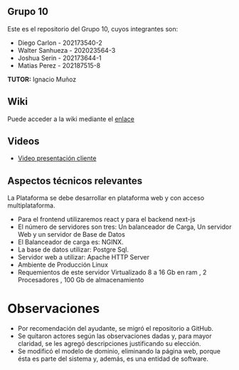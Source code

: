 ## Grupo 10
Este es el repositorio del Grupo 10, cuyos integrantes son:

* Diego Carlon - 202173540-2
* Walter Sanhueza - 202023564-3
* Joshua Serin - 202173644-1
* Matias Perez - 202187515-8

**TUTOR:** Ignacio Muñoz


## Wiki
Puede acceder a la wiki mediante el [enlace](https://github.com/WalterSanhueza/GRUPO10-2024-PROYINF/wiki)

## Videos
* [Video presentación cliente](https://www.youtube.com/watch?v=abJau21SDIk)


## Aspectos técnicos relevantes
La Plataforma se debe desarrollar en plataforma web y con acceso multiplataforma.

* Para el frontend utilizaremos react y para el backend next-js
* El número de servidores son tres: Un balanceador de Carga, Un servidor Web y un servidor de Base
de Datos
* El Balanceador de carga es: NGINX.
* La base de datos utilizar: Postgre Sql.
* Servidor web a utilizar: Apache HTTP Server
* Ambiente de Producción Linux
* Requemientos de este servidor Virtualizado 8 a 16 Gb en ram , 2 Procesadores , 100 Gb de
almacenamiento

# Observaciones
* Por recomendación del ayudante, se migró el repositorio a GitHub.
* Se quitaron actores según las observaciones dadas y, para mayor claridad, se les agregó descripciones justificando su elección.
* Se modificó el modelo de dominio, eliminando la página web, porque ésta es parte del sistema y, además, es una entidad de software.
